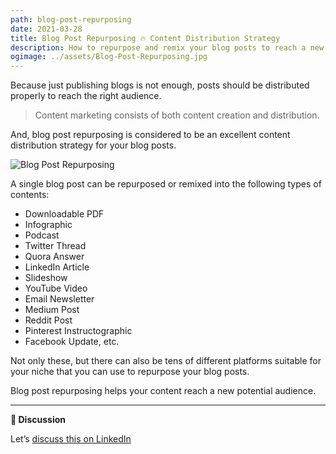 ```yaml
---
path: blog-post-repurposing
date: 2021-03-28
title: Blog Post Repurposing 🔥 Content Distribution Strategy
description: How to repurpose and remix your blog posts to reach a new audience.
ogimage: ../assets/Blog-Post-Repurposing.jpg
---
```


Because just publishing blogs is not enough, posts should be distributed properly to reach the right audience.

> Content marketing consists of both content creation and distribution.

And, blog post repurposing is considered to be an excellent content distribution strategy for your blog posts.

![Blog Post Repurposing](../assets/Blog-Post-Repurposing.jpg)

A single blog post can be repurposed or remixed into the following types of contents:

- Downloadable PDF
- Infographic
- Podcast
- Twitter Thread
- Quora Answer
- LinkedIn Article
- Slideshow
- YouTube Video
- Email Newsletter
- Medium Post
- Reddit Post
- Pinterest Instructographic
- Facebook Update, etc.

Not only these, but there can also be tens of different platforms suitable for your niche that you can use to repurpose your blog posts.

Blog post repurposing helps your content reach a new potential audience.

---

**💬 Discussion**

Let’s [discuss this on LinkedIn](#)
